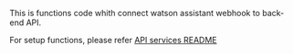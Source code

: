 This is functions code whith connect watson assistant webhook to back-end API.

For setup functions, please refer 
[API services README](../ApiServices/README.md)